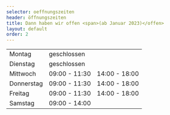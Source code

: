 ```yaml
---
selector: oeffnungszeiten
header: öffnungszeiten
title: Dann haben wir offen <span>(ab Januar 2023)</offen>
layout: default
order: 2
---
```


<div class="col-lg-4 oeffnungszeiten-img" style="background-image: url(assets/img/we-are-open.jpg);" data-aos="zoom-out" data-aos-delay="200"></div>
<div class="col-lg-8 d-flex align-items-center oeffnungszeiten-bg oeffnungszeiten-table">
   <table class="table">
      <tbody>
        <tr>
          <td class="day">Montag</td>
          <td>geschlossen</td>
          <td></td>
        </tr>
        <tr>
          <td class="day">Dienstag</td>
          <td>geschlossen</td>
          <td></td>
        </tr>
        <tr>
          <td class="day">Mittwoch</td>
          <td>09:00 - 11:30</td>
          <td>14:00 - 18:00</td>
        </tr>
        <tr>
          <td class="day">Donnerstag</td>
          <td>09:00 - 11:30</td>
          <td>14:00 - 18:00</td>
        </tr>
        <tr>
          <td class="day">Freitag</td>
          <td>09:00 - 11:30</td>
          <td>14:00 - 18:00</td>
        </tr>
        <tr>
          <td class="day">Samstag</td>
          <td>09:00 - 14:00</td>
          <td></td>
        </tr>
      </tbody>
  </table>
</div>

